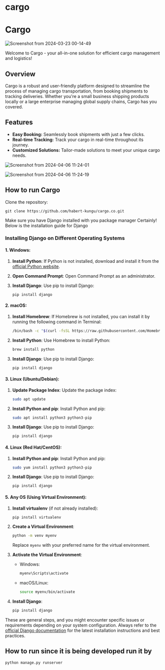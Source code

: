 # cargo
# Cargo

![Screenshot from 2024-03-23 00-14-49](https://github.com/habert-kungu/cargo.co/assets/147383053/9b2ed57f-3306-4b27-9c98-83dc8146c0e4)



Welcome to Cargo - your all-in-one solution for efficient cargo management and logistics!

## Overview

Cargo is a robust and user-friendly platform designed to streamline the process of managing cargo transportation, from booking shipments to tracking deliveries. Whether you're a small business shipping products locally or a large enterprise managing global supply chains, Cargo has you covered.


## Features

- **Easy Booking:** Seamlessly book shipments with just a few clicks.
- **Real-time Tracking:** Track your cargo in real-time throughout its journey.
- **Customized Solutions:** Tailor-made solutions to meet your unique cargo needs.


![Screenshot from 2024-04-06 11-24-01](https://github.com/habert-kungu/cargo.co/assets/147383053/69b91cc9-8c83-4e2f-9efe-75c72df76d3f)

![Screenshot from 2024-04-06 11-24-19](https://github.com/habert-kungu/cargo.co/assets/147383053/c7a55c33-135c-4a51-b531-85767a258245)
 
## How to run Cargo

Clone the repository:
```
git clone https://github.com/habert-kungu/cargo.co.git
```
Make sure you have Django installed with you package manager
Certainly! Below is the installation guide for Django 


### Installing Django on Different Operating Systems

#### 1. Windows:

1. **Install Python**: If Python is not installed, download and install it from the [official Python website](https://www.python.org/downloads/).

2. **Open Command Prompt**: Open Command Prompt as an administrator.

3. **Install Django**: Use pip to install Django:
   ```
   pip install django
   ```

####  2. macOS:

1. **Install Homebrew**: If Homebrew is not installed, you can install it by running the following command in Terminal:
   ```bash
   /bin/bash -c "$(curl -fsSL https://raw.githubusercontent.com/Homebrew/install/HEAD/install.sh)"
   ```

2. **Install Python**: Use Homebrew to install Python:
   ```bash
   brew install python
   ```

3. **Install Django**: Use pip to install Django:
   ```bash
   pip install django
   ```

#### 3. Linux (Ubuntu/Debian):

1. **Update Package Index**: Update the package index:
   ```bash
   sudo apt update
   ```

2. **Install Python and pip**: Install Python and pip:
   ```bash
   sudo apt install python3 python3-pip
   ```

3. **Install Django**: Use pip to install Django:
   ```bash
   pip install django
   ```

#### 4. Linux (Red Hat/CentOS):

1. **Install Python and pip**: Install Python and pip:
   ```bash
   sudo yum install python3 python3-pip
   ```

2. **Install Django**: Use pip to install Django:
   ```bash
   pip install django
   ```

#### 5. Any OS (Using Virtual Environment):

1. **Install virtualenv** (if not already installed):
   ```bash
   pip install virtualenv
   ```

2. **Create a Virtual Environment**:
   ```bash
   python -m venv myenv
   ```
   Replace `myenv` with your preferred name for the virtual environment.

3. **Activate the Virtual Environment**:
   - Windows:
     ```bash
     myenv\Scripts\activate
     ```
   - macOS/Linux:
     ```bash
     source myenv/bin/activate
     ```

4. **Install Django**:
   ```bash
   pip install django
   ```

These are general steps, and you might encounter specific issues or requirements depending on your system configuration. Always refer to the [official Django documentation](https://docs.djangoproject.com/en/stable/intro/install/) for the latest installation instructions and best practices.





## How to run since it is being developed run it by 
```
python manage.py runserver
```
